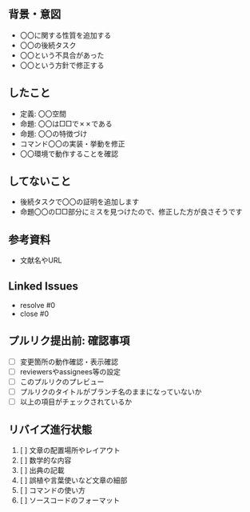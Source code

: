 ## 背景・意図

- 〇〇に関する性質を追加する
- 〇〇の後続タスク
- 〇〇という不具合があった
- 〇〇という方針で修正する

## したこと

- 定義: 〇〇空間
- 命題: 〇〇は□□で✗✗である
- 命題: 〇〇の特徴づけ
- コマンド〇〇の実装・挙動を修正
- 〇〇環境で動作することを確認

## してないこと

- 後続タスクで〇〇の証明を追加します
- 命題〇〇の□□部分にミスを見つけたので、修正した方が良さそうです

## 参考資料

- 文献名やURL

## Linked Issues

- resolve #0
- close #0

## プルリク提出前: 確認事項

- [ ] 変更箇所の動作確認・表示確認
- [ ] reviewersやassignees等の設定
- [ ] このプルリクのプレビュー
- [ ] プルリクのタイトルがブランチ名のままになっていないか
- [ ] 以上の項目がチェックされているか

## リバイズ進行状態

1. [ ] 文章の配置場所やレイアウト
2. [ ] 数学的な内容
3. [ ] 出典の記載
4. [ ] 誤植や言葉使いなど文章の細部
5. [ ] コマンドの使い方
6. [ ] ソースコードのフォーマット
